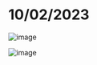 # 10/02/2023
![image](https://user-images.githubusercontent.com/97713614/218099252-a3eb58d4-890c-4a1f-a30b-1a4540d82610.png)

![image](https://user-images.githubusercontent.com/97713614/216685274-465b91ce-dfa6-4874-becb-947bc3814cc2.png)
